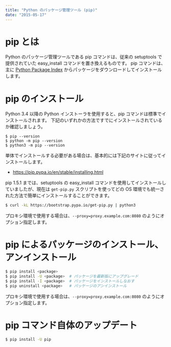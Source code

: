```yaml
---
title: "Python のパッケージ管理ツール (pip)"
date: "2015-05-17"
---
```


pip とは
====

Python のパッケージ管理ツールである pip コマンドは、従来の setuptools で提供されていた easy_install コマンドを置き換えるものです。
pip コマンドは、主に [Python Package Index](https://pypi.python.org/pypi) からパッケージをダウンロードしてインストールします。

pip のインストール
====

Python 3.4 以降の Python インストーラを使用すると、pip コマンドは標準でインストールされます。
下記のいずれかの方法ですでにインストールされているか確認しましょう。

```
$ pip --version
$ python -m pip --version
$ python3 -m pip --version
```

単体でインストールする必要がある場合は、基本的には下記のサイトに従ってインストールします。

* https://pip.pypa.io/en/stable/installing.html

pip 1.5.1 までは、setuptools の easy_install コマンドを使用してインストールしていましたが、現在は ```get-pip.py``` スクリプトを使ってどの OS 環境でも統一された方法で簡単にインストールすることができます。

```sh
$ curl -kL https://bootstrap.pypa.io/get-pip.py | python3
```

プロキシ環境で使用する場合は、```--proxy=proxy.example.com:8080``` のようにオプション指定します。


pip によるパッケージのインストール、アンインストール
====

```sh
$ pip install <package>
$ pip install -U <package>  # パッケージを最新版にアップグレード
$ pip install -I <package>  # パッケージをインストールしなおす
$ pip uninstall <package>   # パッケージのアンインストール
```

プロキシ環境で使用する場合は、```--proxy=proxy.example.com:8080``` のようにオプション指定します。

pip コマンド自体のアップデート
====

```sh
$ pip install -U pip
```
